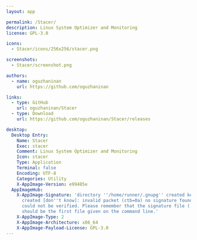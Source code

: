 ```yaml
---
layout: app

permalink: /Stacer/
description: Linux System Optimizer and Monitoring
license: GPL-3.0

icons:
  - Stacer/icons/256x256/stacer.png

screenshots:
  - Stacer/screenshot.png

authors:
  - name: oguzhaninan
    url: https://github.com/oguzhaninan

links:
  - type: GitHub
    url: oguzhaninan/Stacer
  - type: Download
    url: https://github.com/oguzhaninan/Stacer/releases

desktop:
  Desktop Entry:
    Name: Stacer
    Exec: stacer
    Comment: Linux System Optimizer and Monitoring
    Icon: stacer
    Type: Application
    Terminal: false
    Encoding: UTF-8
    Categories: Utility
    X-AppImage-Version: e99485e
  AppImageHub:
    X-AppImage-Signature: 'directory ''/home/runner/.gnupg'' created keybox ''/home/runner/.gnupg/pubring.kbx''
      created [don''t know]: invalid packet (ctb=0a) no signature found the signature
      could not be verified. Please remember that the signature file (.sig or .asc)
      should be the first file given on the command line.'
    X-AppImage-Type: 2
    X-AppImage-Architecture: x86_64
    X-AppImage-Payload-License: GPL-3.0
---
```


